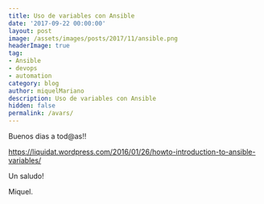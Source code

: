 ```yaml
---
title: Uso de variables con Ansible
date: '2017-09-22 00:00:00'
layout: post
image: /assets/images/posts/2017/11/ansible.png
headerImage: true
tag:
- Ansible
- devops
- automation
category: blog
author: miquelMariano
description: Uso de variables con Ansible
hidden: false
permalink: /avars/
---
```


Buenos dias a tod@as!!

https://liquidat.wordpress.com/2016/01/26/howto-introduction-to-ansible-variables/




Un saludo!

Miquel.


